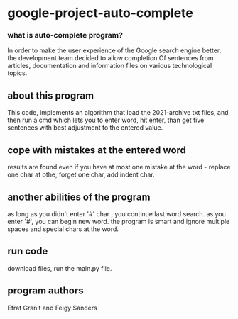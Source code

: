 # google-project-auto-complete
### what is auto-complete program?
In order to make the user experience of the Google search engine better, the development team decided to allow completion
Of sentences from articles, documentation and information files on various technological topics.
## about this program
This code, implements an algorithm that load the 2021-archive txt files, and then run a cmd which lets you to enter word, hit enter, than get five sentences with best adjustment to the entered value.
## cope with mistakes at the entered word
results are found even if you have at most one mistake at the word - replace one char at othe, forget one char, add indent char. 
## another abilities of the program
as long as you didn't enter '#' char , you continue last word search. 
as you enter '#', you can begin new word.
the program is smart and ignore multiple spaces and special chars at the word.
## run code
download files, run the main.py file. 
## program authors
Efrat Granit and Feigy Sanders
